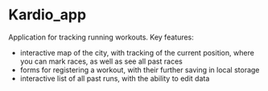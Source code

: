 # Kardio_app
 Application for tracking running workouts. Key features: 
- interactive map of the city, with tracking of the current position, where you can mark races, as well as see all past races 
- forms for registering a workout, with their further saving in local storage 
- interactive list of all past runs, with the ability to edit data
